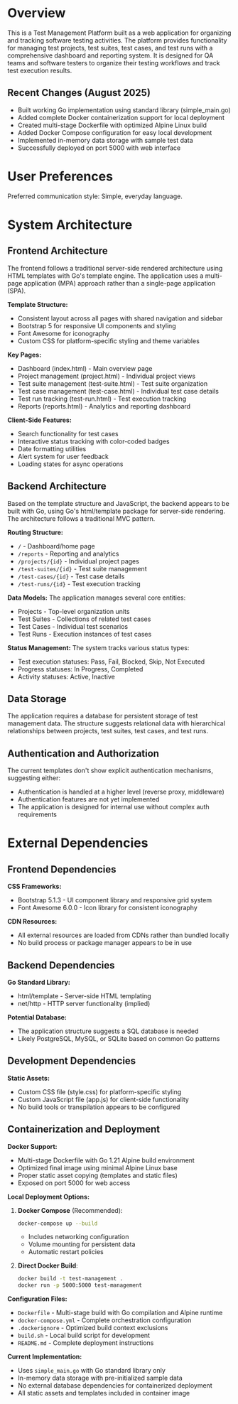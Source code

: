 # Overview

This is a Test Management Platform built as a web application for organizing and tracking software testing activities. The platform provides functionality for managing test projects, test suites, test cases, and test runs with a comprehensive dashboard and reporting system. It is designed for QA teams and software testers to organize their testing workflows and track test execution results.

## Recent Changes (August 2025)
- Built working Go implementation using standard library (simple_main.go)
- Added complete Docker containerization support for local deployment
- Created multi-stage Dockerfile with optimized Alpine Linux build
- Added Docker Compose configuration for easy local development
- Implemented in-memory data storage with sample test data
- Successfully deployed on port 5000 with web interface

# User Preferences

Preferred communication style: Simple, everyday language.

# System Architecture

## Frontend Architecture

The frontend follows a traditional server-side rendered architecture using HTML templates with Go's template engine. The application uses a multi-page application (MPA) approach rather than a single-page application (SPA).

**Template Structure:**
- Consistent layout across all pages with shared navigation and sidebar
- Bootstrap 5 for responsive UI components and styling
- Font Awesome for iconography
- Custom CSS for platform-specific styling and theme variables

**Key Pages:**
- Dashboard (index.html) - Main overview page
- Project management (project.html) - Individual project views
- Test suite management (test-suite.html) - Test suite organization
- Test case management (test-case.html) - Individual test case details
- Test run tracking (test-run.html) - Test execution tracking
- Reports (reports.html) - Analytics and reporting dashboard

**Client-Side Features:**
- Search functionality for test cases
- Interactive status tracking with color-coded badges
- Date formatting utilities
- Alert system for user feedback
- Loading states for async operations

## Backend Architecture

Based on the template structure and JavaScript, the backend appears to be built with Go, using Go's html/template package for server-side rendering. The architecture follows a traditional MVC pattern.

**Routing Structure:**
- `/` - Dashboard/home page
- `/reports` - Reporting and analytics
- `/projects/{id}` - Individual project pages
- `/test-suites/{id}` - Test suite management
- `/test-cases/{id}` - Test case details
- `/test-runs/{id}` - Test execution tracking

**Data Models:**
The application manages several core entities:
- Projects - Top-level organization units
- Test Suites - Collections of related test cases
- Test Cases - Individual test scenarios
- Test Runs - Execution instances of test cases

**Status Management:**
The system tracks various status types:
- Test execution statuses: Pass, Fail, Blocked, Skip, Not Executed
- Progress statuses: In Progress, Completed
- Activity statuses: Active, Inactive

## Data Storage

The application requires a database for persistent storage of test management data. The structure suggests relational data with hierarchical relationships between projects, test suites, test cases, and test runs.

## Authentication and Authorization

The current templates don't show explicit authentication mechanisms, suggesting either:
- Authentication is handled at a higher level (reverse proxy, middleware)
- Authentication features are not yet implemented
- The application is designed for internal use without complex auth requirements

# External Dependencies

## Frontend Dependencies

**CSS Frameworks:**
- Bootstrap 5.1.3 - UI component library and responsive grid system
- Font Awesome 6.0.0 - Icon library for consistent iconography

**CDN Resources:**
- All external resources are loaded from CDNs rather than bundled locally
- No build process or package manager appears to be in use

## Backend Dependencies

**Go Standard Library:**
- html/template - Server-side HTML templating
- net/http - HTTP server functionality (implied)

**Potential Database:**
- The application structure suggests a SQL database is needed
- Likely PostgreSQL, MySQL, or SQLite based on common Go patterns

## Development Dependencies

**Static Assets:**
- Custom CSS file (style.css) for platform-specific styling
- Custom JavaScript file (app.js) for client-side functionality
- No build tools or transpilation appears to be configured

## Containerization and Deployment

**Docker Support:**
- Multi-stage Dockerfile with Go 1.21 Alpine build environment
- Optimized final image using minimal Alpine Linux base
- Proper static asset copying (templates and static files)
- Exposed on port 5000 for web access

**Local Deployment Options:**
1. **Docker Compose** (Recommended):
   ```bash
   docker-compose up --build
   ```
   - Includes networking configuration
   - Volume mounting for persistent data
   - Automatic restart policies

2. **Direct Docker Build**:
   ```bash
   docker build -t test-management .
   docker run -p 5000:5000 test-management
   ```

**Configuration Files:**
- `Dockerfile` - Multi-stage build with Go compilation and Alpine runtime
- `docker-compose.yml` - Complete orchestration configuration
- `.dockerignore` - Optimized build context exclusions
- `build.sh` - Local build script for development
- `README.md` - Complete deployment instructions

**Current Implementation:**
- Uses `simple_main.go` with Go standard library only
- In-memory data storage with pre-initialized sample data
- No external database dependencies for containerized deployment
- All static assets and templates included in container image